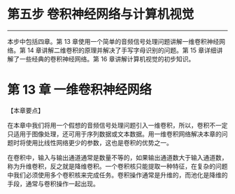 # 第五步 卷积神经网络与计算机视觉

---

本步中包括四章。第 13 章使用一个简单的音频信号处理问题讲解一维卷积神经网络。第 14 章讲解二维卷积的原理并解决了手写字母识别的问题。第 15 章详细讲解了一些经典的卷积神经网络。第 16 章讲解计算机视觉的初步知识。

# 第 13 章 一维卷积神经网络

【本章要点】

在本章中我们将用一个假想的音频信号处理问题引入一维卷积，所以，卷积不一定只适用于图像处理，还可用于序列数据或文本数据。用一维卷积网络解决本章的问题时将使用比线性网络更少的参数，这也是卷积的优势之一。

在卷积中，输入与输出通道通常是数量不等的，如果输出通道数大于输入通道数，称为升维卷积，反之就是降维卷积。一个卷积核只能提取一种特征，在复杂的问题中我们必须使用多个卷积核来完成任务。卷积操作通常是升维的，而池化是降维的手段，通常与卷积操作一起出现。
